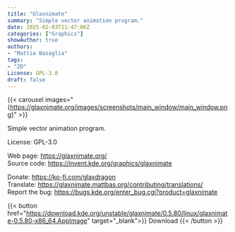 ```yaml
---
title: "Glaxnimate"
summary: "Simple vector animation program."
date: 2025-02-03T11:47:00Z
categories: ["Graphics"]
showAuthor: true
authors:
- "Mattia Basaglia"
tags: 
- "2D"
License: GPL-3.0
draft: false
---
```


{{< carousel images="{https://glaxnimate.org/images/screenshots/main_window/main_window.png}" >}}

Simple vector animation program.

License: GPL-3.0

Web page: <https://glaxnimate.org/>  
Source code: <https://invent.kde.org/graphics/glaxnimate>

Donate: <https://ko-fi.com/glaxdragon>  
Translate: <https://glaxnimate.mattbas.org/contributing/translations/>  
Report the bug: <https://bugs.kde.org/enter_bug.cgi?product=glaxnimate>  

{{< button href="https://download.kde.org/unstable/glaxnimate/0.5.80/linux/glaxnimate-0.5.80-x86_64.AppImage" target="_blank">}}
Download
{{< /button >}}